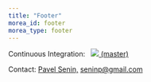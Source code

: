 ```yaml
---
title: "Footer"
morea_id: footer
morea_type: footer
---
```

<p>Continuous Integration:&nbsp;&nbsp; <a href="https://travis-ci.org/GrammarViz2/grammarviz2_src"><img src="https://travis-ci.org/GrammarViz2/grammarviz2_src.svg?branch=master"> (master)</a></p>
Contact: <a href="http://www2.hawaii.edu/~senin">Pavel Senin,</a> <a href="mailto:#">seninp@gmail.com</a><br>

<script>
  (function(i,s,o,g,r,a,m){i['GoogleAnalyticsObject']=r;i[r]=i[r]||function(){
  (i[r].q=i[r].q||[]).push(arguments)},i[r].l=1*new Date();a=s.createElement(o),
  m=s.getElementsByTagName(o)[0];a.async=1;a.src=g;m.parentNode.insertBefore(a,m)
  })(window,document,'script','//www.google-analytics.com/analytics.js','ga');

  ga('create', 'UA-54135903-1', 'auto');
  ga('send', 'pageview');

</script>
